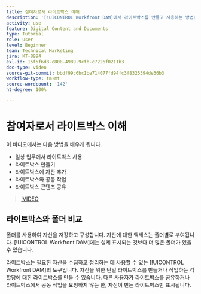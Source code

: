 ```yaml
---
title: 참여자로서 라이트박스 이해
description: '[!UICONTROL Workfront DAM]에서 라이트박스를 만들고 사용하는 방법을 알아봅니다.'
activity: use
feature: Digital Content and Documents
type: Tutorial
role: User
level: Beginner
team: Technical Marketing
jira: KT-8994
exl-id: 15f5f6d8-c808-4989-9cfb-c7226f0211b3
doc-type: video
source-git-commit: bbdf99c6bc1be714077fd94fc3f8325394de36b3
workflow-type: tm+mt
source-wordcount: '142'
ht-degree: 100%

---
```


# 참여자로서 라이트박스 이해

이 비디오에서는 다음 방법을 배우게 됩니다.

* 일상 업무에서 라이트박스 사용
* 라이트박스 만들기
* 라이트박스에 자산 추가
* 라이트박스와 공동 작업
* 라이트박스 콘텐츠 공유

>[!VIDEO](https://video.tv.adobe.com/v/3420182/?quality=12&learn=on&enablevpops=1&captions=kor)

## 라이트박스와 폴더 비교

폴더를 사용하여 자산을 저장하고 구성합니다. 자산에 대한 액세스는 폴더별로 부여됩니다. [!UICONTROL Workfront DAM]에는 실제 표시되는 것보다 더 많은 폴더가 있을 수 있습니다.

라이트박스는 필요한 자산을 수집하고 정리하는 데 사용할 수 있는 [!UICONTROL Workfront DAM]의 도구입니다. 자신을 위한 단일 라이트박스를 만들거나 작업하는 각 할당에 대한 라이트박스를 만들 수 있습니다. 다른 사용자가 라이트박스를 공유하거나 라이트박스에서 공동 작업을 요청하지 않는 한, 자신이 만든 라이트박스만 표시됩니다.
